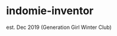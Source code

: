 # indomie-inventor
est. Dec 2019 (Generation Girl Winter Club)
<!--<br>i have no idea how i did this back then
